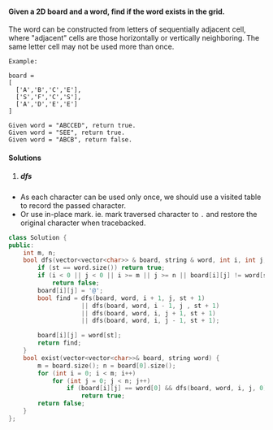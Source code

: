 #### Given a 2D board and a word, find if the word exists in the grid.

The word can be constructed from letters of sequentially adjacent cell, where "adjacent" cells are those horizontally or vertically neighboring. The same letter cell may not be used more than once.

```
Example:

board =
[
  ['A','B','C','E'],
  ['S','F','C','S'],
  ['A','D','E','E']
]

Given word = "ABCCED", return true.
Given word = "SEE", return true.
Given word = "ABCB", return false.
```

#### Solutions

1. ##### dfs

- As each character can be used only once, we should use a visited table to record the passed character.
- Or use in-place mark. ie. mark traversed character to `.` and restore the original character when tracebacked.

```c++
class Solution {
public:
    int m, n;
    bool dfs(vector<vector<char>> & board, string & word, int i, int j, int st) {
        if (st == word.size()) return true;
        if (i < 0 || j < 0 || i >= m || j >= n || board[i][j] != word[st])
            return false;
        board[i][j] = '@';
        bool find = dfs(board, word, i + 1, j, st + 1)
                    || dfs(board, word, i - 1, j , st + 1)
                    || dfs(board, word, i, j + 1, st + 1)
                    || dfs(board, word, i, j - 1, st + 1);

        board[i][j] = word[st];
        return find;
    }
    bool exist(vector<vector<char>>& board, string word) {
        m = board.size(); n = board[0].size();
        for (int i = 0; i < m; i++)
            for (int j = 0; j < n; j++)
                if (board[i][j] == word[0] && dfs(board, word, i, j, 0))
                    return true;
        return false;
    }
};
```